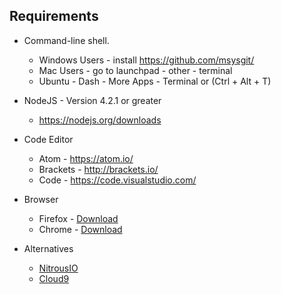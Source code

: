 ## Requirements

* Command-line shell.

  - Windows Users - install https://github.com/msysgit/
  - Mac Users - go to launchpad - other - terminal
  - Ubuntu - Dash - More Apps - Terminal or (Ctrl + Alt + T)

* NodeJS - Version 4.2.1 or greater

  - https://nodejs.org/downloads

* Code Editor

  * Atom - https://atom.io/
  * Brackets - http://brackets.io/
  * Code - https://code.visualstudio.com/

* Browser

  * Firefox - [Download](https://www.mozilla.org/en-US/firefox/new/?product=firefox-3.6.8&os=osx%E2%8C%A9=en-US)
  * Chrome - [Download](http://google.com/chrome)

* Alternatives

  * [NitrousIO](https://www.nitrous.io)
  * [Cloud9](https://c9.io)
